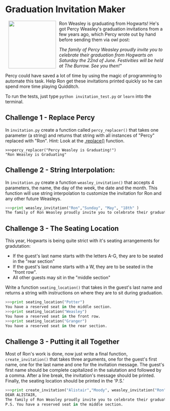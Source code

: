 # Graduation Invitation Maker
<img src="https://s3.amazonaws.com/after-school-assets/weasley.jpg" width="150" align="left" hspace="10">
Ron Weasley is graduating from Hogwarts! He's got Percy Weasley's graduation invitations from a few years ago, which Percy wrote out by hand before sending them via owl post:

*The family of Percy Weasley proudly invite you to celebrate their graduation from Hogwarts on Saturday the 22nd of June. Festivities will be held at The Burrow. See you then!"*

Percy could have saved a lot of time by using the magic of programming to automate this task. Help Ron get these invitations printed quickly so he can spend more time playing Quidditch.

To run the tests, just type `python invitation_test.py` or `learn` into the terminal.

## Challenge 1 - Replace Percy
In `invitation.py` create a function called `percy_replacer()` that takes one parameter (a string) and returns that string with all instances of "Percy" replaced with "Ron". Hint: Look at the [.replace()](http://pythoncentral.io/pythons-string-replace-method-replacing-python-strings/) function.

```
>>>percy_replacer("Percy Weasley is Graduating!")
"Ron Weasley is Graduating"
```

## Challenge 2 - String Interpolation:
In `invitation.py` create a function `weasley_invitation()` that accepts 4 parameters, the name, the day of the week, the date and the month.  This function will use string interpolation to customize the invitation for Ron and any other future Weasleys.

```python
>>>print weasley_invitation("Ron","Sunday", "May", "18th" )
The family of Ron Weasley proudly invite you to celebrate their graduation from Hogwarts on Sunday the May of 18th. Festivities will be held at The Burrow. See you then!

```

## Challenge 3 - The Seating Location
This year, Hogwarts is being quite strict with it's seating arrangements for gradutation:
+ If the guest's last name starts with the letters A-G, they are to be seated in the "rear section"
+ If the guest's last name starts with a W, they are to be seated in the "front row".
+ All other guests may sit in the "middle section"

Write a function `seating_location()` that takes in the guest's last name and returns a string with instructions on where they are to sit during graduation.

```python
>>>print seating_location("Potter")
You have a reserved seat in the middle section.
>>>print seating_location("Weasley")
You have a reserved seat in the front row.
>>>print seating_location("Granger")
You have a reserved seat in the rear section.
```

## Challenge 3 - Putting it all Together
Most of Ron's work is done, now just write a final function, `create_invitation()` that takes three arguments, one for the guest's first name, one for the last name and one for the invitation message. The guest's first name should be complete capitalized in the salutation and followed by a comma. After a line break, the invitation's message should be printed. Finally, the seating location should be printed in the 'P.S.'

```python
>>>print create_invitation("Alistair","Moody", weasley_invitation("Ron","Sunday", "May", "18th" ))
DEAR ALISTAIR,
The family of Ron Weasley proudly invite you to celebrate their graduation from Hogwarts on Sunday the May of 18th. Festivities will be held at The Burrow. See you then!
P.S. You have a reserved seat in the middle section.
```
